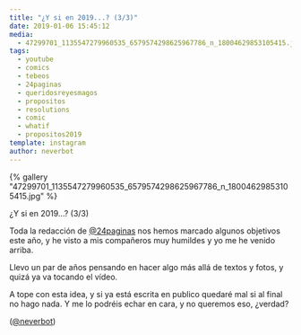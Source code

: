 ```yaml
---
title: "¿Y si en 2019...? (3/3)"
date: 2019-01-06 15:45:12
media: 
  - 47299701_1135547279960535_6579574298625967786_n_18004629853105415.jpg
tags: 
  - youtube
  - comics
  - tebeos
  - 24paginas
  - queridosreyesmagos
  - propositos
  - resolutions
  - comic
  - whatif
  - propositos2019
template: instagram
author: neverbot
---
```


{% gallery "47299701_1135547279960535_6579574298625967786_n_18004629853105415.jpg" %}

¿Y si en 2019...? (3/3)

Toda la redacción de [@24paginas](https://instagram.com/24paginas) nos hemos marcado algunos objetivos este año, y he visto a mis compañeros muy humildes y yo me he venido arriba.

Llevo un par de años pensando en hacer algo más allá de textos y fotos, y quizá ya va tocando el vídeo.

A tope con esta idea, y si ya está escrita en publico quedaré mal si al final no hago nada. Y me lo podréis echar en cara, y no queremos eso, ¿verdad?

([@neverbot](https://instagram.com/neverbot))
